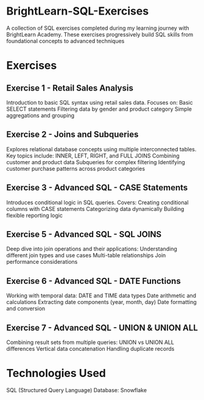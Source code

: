 # BrightLearn-SQL-Exercises
A collection of SQL exercises completed during my learning journey with BrightLearn Academy. These exercises progressively build SQL skills from foundational concepts to advanced techniques

# Exercises
## Exercise 1 - Retail Sales Analysis
Introduction to basic SQL syntax using retail sales data. Focuses on:
Basic SELECT statements
Filtering data by gender and product category
Simple aggregations and grouping

## Exercise 2 - Joins and Subqueries
Explores relational database concepts using multiple interconnected tables. Key topics include:
INNER, LEFT, RIGHT, and FULL JOINS
Combining customer and product data
Subqueries for complex filtering
Identifying customer purchase patterns across product categories

## Exercise 3 - Advanced SQL - CASE Statements
Introduces conditional logic in SQL queries. Covers:
Creating conditional columns with CASE statements
Categorizing data dynamically
Building flexible reporting logic

## Exercise 5 - Advanced SQL - SQL JOINS
Deep dive into join operations and their applications:
Understanding different join types and use cases
Multi-table relationships
Join performance considerations

## Exercise 6 - Advanced SQL - DATE Functions
Working with temporal data:
DATE and TIME data types
Date arithmetic and calculations
Extracting date components (year, month, day)
Date formatting and conversion

## Exercise 7 - Advanced SQL - UNION & UNION ALL
Combining result sets from multiple queries:
UNION vs UNION ALL differences
Vertical data concatenation
Handling duplicate records

# Technologies Used
SQL (Structured Query Language)
Database: Snowflake
